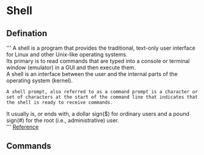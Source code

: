 # Shell 

## Defination
'''
	A shell is a program that provides the traditional, text-only user interface for Linux and other Unix-like operating systems.  
Its primary is to read commands that are typed into a console or terminal window (emulator) in a GUI and then execute them.  
A shell is an interface between the user and the internal parts of the operating system (kernel). 
  
	A shell prompt, also referred to as a command prompt is a character or set of characters at the start of the command line that indicates that the shell is ready to receive commands.  
It usually is, or ends with, a dollar sign($) for ordinary users and a pound sign(#) for the root (i.e., administrative) user.  
'''
[Reference](http://www.linfo.org/shell.html)  

## Commands

